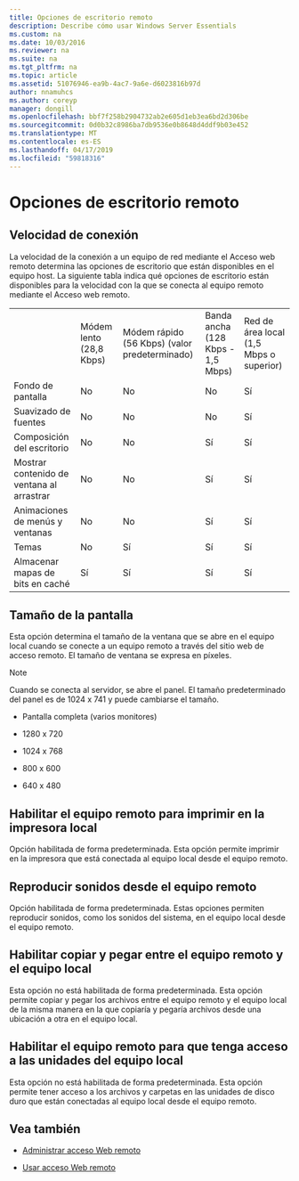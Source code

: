```yaml
---
title: Opciones de escritorio remoto
description: Describe cómo usar Windows Server Essentials
ms.custom: na
ms.date: 10/03/2016
ms.reviewer: na
ms.suite: na
ms.tgt_pltfrm: na
ms.topic: article
ms.assetid: 51076946-ea9b-4ac7-9a6e-d6023816b97d
author: nnamuhcs
ms.author: coreyp
manager: dongill
ms.openlocfilehash: bbf7f258b2904732ab2e605d1eb3ea6bd2d306be
ms.sourcegitcommit: 0d0b32c8986ba7db9536e0b8648d4ddf9b03e452
ms.translationtype: MT
ms.contentlocale: es-ES
ms.lasthandoff: 04/17/2019
ms.locfileid: "59818316"
---
```

# <a name="remote-desktop-options"></a>Opciones de escritorio remoto
 
  
## <a name="connection-speed"></a>Velocidad de conexión  
 La velocidad de la conexión a un equipo de red mediante el Acceso web remoto determina las opciones de escritorio que están disponibles en el equipo host. La siguiente tabla indica qué opciones de escritorio están disponibles para la velocidad con la que se conecta al equipo remoto mediante el Acceso web remoto.  
  
||||||  
|-|-|-|-|-|  
||Módem lento (28,8 Kbps)|Módem rápido (56 Kbps) (valor predeterminado)|Banda ancha (128 Kbps - 1,5 Mbps)|Red de área local (1,5 Mbps o superior)|  
|Fondo de pantalla|No|No|No|Sí|  
|Suavizado de fuentes|No|No|No|Sí|  
|Composición del escritorio|No|No|Sí|Sí|  
|Mostrar contenido de ventana al arrastrar|No|No|Sí|Sí|  
|Animaciones de menús y ventanas|No|No|Sí|Sí|  
|Temas|No|Sí|Sí|Sí|  
|Almacenar mapas de bits en caché|Sí|Sí|Sí|Sí|  
  
## <a name="screen-size"></a>Tamaño de la pantalla  
 Esta opción determina el tamaño de la ventana que se abre en el equipo local cuando se conecte a un equipo remoto a través del sitio web de acceso remoto. El tamaño de ventana se expresa en píxeles.  
  
> [!NOTE]
>  Cuando se conecta al servidor, se abre el panel. El tamaño predeterminado del panel es de 1024 x 741 y puede cambiarse el tamaño.  
  
-   Pantalla completa (varios monitores)  
  
-   1280 x 720  
  
-   1024 x 768  
  
-   800 x 600  
  
-   640 x 480  
  
## <a name="enable-the-remote-computer-to-print-to-my-local-printer"></a>Habilitar el equipo remoto para imprimir en la impresora local  
 Opción habilitada de forma predeterminada. Esta opción permite imprimir en la impresora que está conectada al equipo local desde el equipo remoto.  
  
## <a name="play-sounds-from-the-remote-computer"></a>Reproducir sonidos desde el equipo remoto  
 Opción habilitada de forma predeterminada. Estas opciones permiten reproducir sonidos, como los sonidos del sistema, en el equipo local desde el equipo remoto.  
  
## <a name="enable-copy-and-paste-between-the-remote-computer-and-the-local-computer"></a>Habilitar copiar y pegar entre el equipo remoto y el equipo local  
 Esta opción no está habilitada de forma predeterminada. Esta opción permite copiar y pegar los archivos entre el equipo remoto y el equipo local de la misma manera en la que copiaría y pegaría archivos desde una ubicación a otra en el equipo local.  
  
## <a name="enable-the-remote-computer-to-access-drives-on-my-local-computer"></a>Habilitar el equipo remoto para que tenga acceso a las unidades del equipo local  
 Esta opción no está habilitada de forma predeterminada. Esta opción permite tener acceso a los archivos y carpetas en las unidades de disco duro que están conectadas al equipo local desde el equipo remoto.  
  
## <a name="see-also"></a>Vea también  
  
-   [Administrar acceso Web remoto](../manage/Manage-Remote-Web-Access-in-Windows-Server-Essentials.md)  
  
-   [Usar acceso Web remoto](../use/Use-Remote-Web-Access-in-Windows-Server-Essentials.md)
